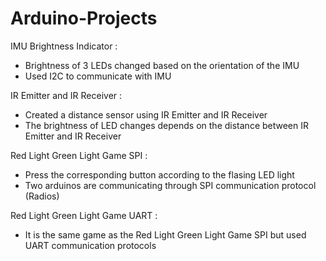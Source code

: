 # Arduino-Projects

IMU Brightness Indicator : <br />
* Brightness of 3 LEDs changed based on the orientation of the IMU 
* Used I2C to communicate with IMU 

IR Emitter and IR Receiver : <br />
* Created a distance sensor using IR Emitter and IR Receiver 
* The brightness of LED changes depends on the distance between IR Emitter and IR Receiver

Red Light Green Light Game SPI : <br />
* Press the corresponding button according to the flasing LED light
* Two arduinos are communicating through SPI communication protocol (Radios) 

Red Light Green Light Game UART : <br />
* It is the same game as the Red Light Green Light Game SPI but used UART communication protocols
